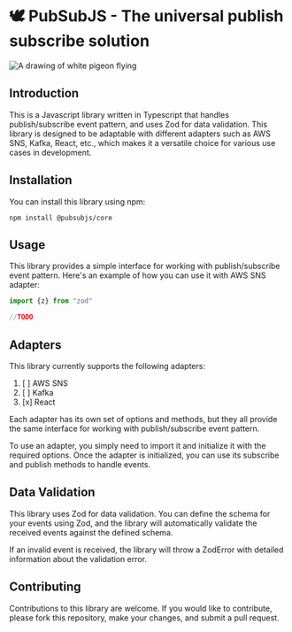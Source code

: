 #  🕊️ PubSubJS - The universal publish subscribe solution

![A drawing of white pigeon flying](https://i.imgur.com/lIqyWco.png)

## Introduction 
This is a Javascript library written in Typescript that handles publish/subscribe event pattern, and uses Zod for data validation. This library is designed to be adaptable with different adapters such as AWS SNS, Kafka, React, etc., which makes it a versatile choice for various use cases in development.

## Installation

You can install this library using npm:
```
npm install @pubsubjs/core
```

## Usage
This library provides a simple interface for working with publish/subscribe event pattern. Here's an example of how you can use it with AWS SNS adapter:

```typescript
import {z} from "zod"

//TODO
```

## Adapters
This library currently supports the following adapters:

1. [ ] AWS SNS
2. [ ] Kafka
3. [x] React

Each adapter has its own set of options and methods, but they all provide the same interface for working with publish/subscribe event pattern.

To use an adapter, you simply need to import it and initialize it with the required options. Once the adapter is initialized, you can use its subscribe and publish methods to handle events.

## Data Validation
This library uses Zod for data validation. You can define the schema for your events using Zod, and the library will automatically validate the received events against the defined schema.

If an invalid event is received, the library will throw a ZodError with detailed information about the validation error.

## Contributing
Contributions to this library are welcome. If you would like to contribute, please fork this repository, make your changes, and submit a pull request.
